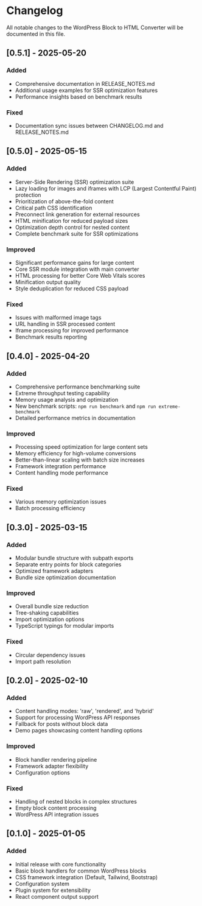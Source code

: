 # Changelog

All notable changes to the WordPress Block to HTML Converter will be documented in this file.

## [0.5.1] - 2025-05-20

### Added
- Comprehensive documentation in RELEASE_NOTES.md
- Additional usage examples for SSR optimization features
- Performance insights based on benchmark results

### Fixed
- Documentation sync issues between CHANGELOG.md and RELEASE_NOTES.md

## [0.5.0] - 2025-05-15

### Added
- Server-Side Rendering (SSR) optimization suite
- Lazy loading for images and iframes with LCP (Largest Contentful Paint) protection
- Prioritization of above-the-fold content
- Critical path CSS identification
- Preconnect link generation for external resources
- HTML minification for reduced payload sizes
- Optimization depth control for nested content
- Complete benchmark suite for SSR optimizations

### Improved
- Significant performance gains for large content
- Core SSR module integration with main converter
- HTML processing for better Core Web Vitals scores
- Minification output quality
- Style deduplication for reduced CSS payload

### Fixed
- Issues with malformed image tags
- URL handling in SSR processed content
- Iframe processing for improved performance
- Benchmark results reporting

## [0.4.0] - 2025-04-20

### Added
- Comprehensive performance benchmarking suite
- Extreme throughput testing capability
- Memory usage analysis and optimization
- New benchmark scripts: `npm run benchmark` and `npm run extreme-benchmark`
- Detailed performance metrics in documentation

### Improved
- Processing speed optimization for large content sets
- Memory efficiency for high-volume conversions
- Better-than-linear scaling with batch size increases
- Framework integration performance
- Content handling mode performance

### Fixed
- Various memory optimization issues
- Batch processing efficiency

## [0.3.0] - 2025-03-15

### Added
- Modular bundle structure with subpath exports
- Separate entry points for block categories
- Optimized framework adapters
- Bundle size optimization documentation

### Improved
- Overall bundle size reduction
- Tree-shaking capabilities
- Import optimization options
- TypeScript typings for modular imports

### Fixed
- Circular dependency issues
- Import path resolution

## [0.2.0] - 2025-02-10

### Added
- Content handling modes: 'raw', 'rendered', and 'hybrid'
- Support for processing WordPress API responses
- Fallback for posts without block data
- Demo pages showcasing content handling options

### Improved
- Block handler rendering pipeline
- Framework adapter flexibility
- Configuration options

### Fixed
- Handling of nested blocks in complex structures
- Empty block content processing
- WordPress API integration issues

## [0.1.0] - 2025-01-05

### Added
- Initial release with core functionality
- Basic block handlers for common WordPress blocks
- CSS framework integration (Default, Tailwind, Bootstrap)
- Configuration system
- Plugin system for extensibility
- React component output support 